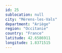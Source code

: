 ```yaml
---
id: 25
sublocation: null
city: "Mérens-les-Vals"
department: "Ariège"
region: "Occitanie"
country: "France"
latitude: 42.6586911
longitude: 1.8371515
---
```

